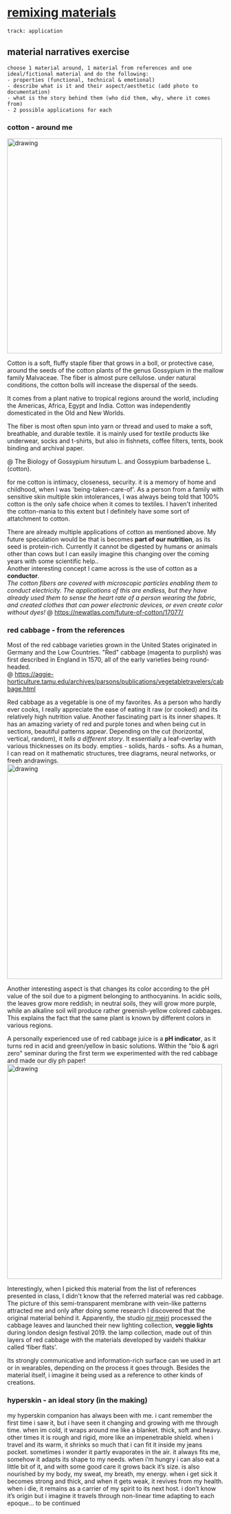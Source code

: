# [remixing materials](https://fablabbcn.github.io/mdef-docs/academic_year_2022_23/term_2_2022_23/remixing_materials_2022_23/)  
`track: application`  

## material narratives exercise   
`choose 1 material around, 1 material from references and one ideal/fictional material and do the following:`     
`- properties (functional, technical & emotional)`   
`- describe what is it and their aspect/aesthetic (add photo to documentation)`  
`- what is the story behind them (who did them, why, where it comes from)`  
`- 2 possible applications for each`   

### **cotton** - around me  
<img src="../cotton.jpeg" alt="drawing" width="500" />   

Cotton is a soft, fluffy staple fiber that grows in a boll, or protective case, around the seeds of the cotton plants of the genus Gossypium in the mallow family Malvaceae. The fiber is almost pure cellulose. under natural conditions, the cotton bolls will increase the dispersal of the seeds.  

It comes from a plant native to tropical regions around the world, including the Americas, Africa, Egypt and India. Cotton was independently domesticated in the Old and New Worlds.

The fiber is most often spun into yarn or thread and used to make a soft, breathable, and durable textile.
it is mainly used for textile products like underwear, socks and t-shirts, but also in fishnets, coffee filters, tents, book binding and archival paper.   

@ The Biology of Gossypium hirsutum L. and Gossypium barbadense L. (cotton).  

for me cotton is intimacy, closeness, security. it is a memory of home and childhood, when I was 'being-taken-care-of'. As a person from a family with sensitive skin multiple skin intolerances, I was always being told that 100% cotton is the only safe choice when it comes to textiles. I haven't inherited the cotton-mania to this extent but I definitely have some sort of attatchment to cotton.  

There are already multiple applications of cotton as mentioned above. My future speculation would be that is becomes **part of our nutrition**, as its seed is protein-rich. Currently it cannot be digested by humans or animals other than cows but I can easily imagine this changing over the coming years with some scientific help..  
Another interesting concept I came across is the use of cotton as a **conductor**.  
*The cotton fibers are covered with microscopic particles enabling them to conduct electricity. The applications of this are endless, but they have already used them to sense the heart rate of a person wearing the fabric, and created clothes that can power electronic devices, or even create color without dyes!*
@ https://newatlas.com/future-of-cotton/17077/


### **red cabbage** - from the references    

Most of the red cabbage varieties grown in the United States originated in Germany and the Low Countries. "Red" cabbage (magenta to purplish) was first described in England in 1570, all of the early varieties being round-headed.  
@ https://aggie-horticulture.tamu.edu/archives/parsons/publications/vegetabletravelers/cabbage.html  

Red cabbage as a vegetable is one of my favorites. As a person who hardly ever cooks, I really appreciate the ease of eating it raw (or cooked) and its relatively high nutrition value. Another fascinating part is its inner shapes. It has an amazing variety of red and purple tones and when being cut in sections, beautiful patterns appear. Depending on the cut (horizontal, vertical, random), it *tells a different story*. It essentially a leaf-overlay with various thicknesses on its body. empties - solids, hards - softs. As a human, I can read on it mathematic structures, tree diagrams, neural networks, or freeh andrawings.   
<img src="../redcabbage.png" alt="drawing" width="500" />   

Another interesting aspect is that changes its color according to the pH value of the soil due to a pigment belonging to anthocyanins. In acidic soils, the leaves grow more reddish; in neutral soils, they will grow more purple, while an alkaline soil will produce rather greenish-yellow colored cabbages. This explains the fact that the same plant is known by different colors in various regions.

A personally experienced use of red cabbage juice is a **pH indicator**, as it turns red in acid and green/yellow in basic solutions. Within the "bio & agri zero" seminar during the first term we experimented with the red cabbage and made our diy ph paper!  
<img src="../phpaper.png" alt="drawing" width="500" />   

Interestingly, when I picked this material from the list of references presented in class, I didn't know that the referred material was red cabbage. The picture of this semi-transparent membrane with vein-like patterns attracted me and only after doing some research I discovered that the original material behind it. Apparently, the studio [nir meiri](https://www.nirmeiri.com/) processed the cabbage leaves and launched their new lighting collection, **veggie lights** during london design festival 2019. the lamp collection, made out of thin layers of red cabbage with the materials developed by vaidehi thakkar called ‘fiber flats’.  

Its strongly communicative and information-rich surface can we used in art or in wearables, depending on the process it goes through. Besides the material itself, i imagine it being used as a reference to other kinds of creations.  

### **hyperskin** - an ideal story (in the making)    
my hyperskin companion has always been with me. i cant remember the first time i saw it, but i have seen it changing and growing with me through time. when im cold, it wraps around me like a blanket. thick, soft and heavy. other times it is rough and rigid, more like an impenetrable shield. when i travel and its warm, it shrinks so much that i can fit it inside my jeans pocket. sometimes i wonder it partly evaporates in the air. it always fits me, somehow it adapts its shape to my needs. when i’m hungry i can also eat a little bit of it, and with some good care it grows back it’s size. is also nourished by my body, my sweat, my breath, my energy. when i get sick it becomes strong and thick, and when it gets weak, it revives from my health. when i die, it remains as a carrier of my spirit to its next host. i don’t know it’s origin but i imagine it travels through non-linear time adapting to each epoque... to be continued
